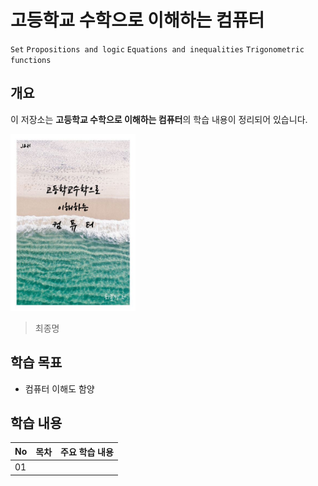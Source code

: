 # 고등학교 수학으로 이해하는 컴퓨터

`Set` `Propositions and logic` `Equations and inequalities` `Trigonometric functions`


## 개요

이 저장소는 **고등학교 수학으로 이해하는 컴퓨터**의 학습 내용이 정리되어 있습니다.

<img src="./assets/cover.jpg" alt="Cover" width="200">

> 최종명

## 학습 목표
- 컴퓨터 이해도 함양

## 학습 내용
|No|목차|주요 학습 내용|
|---|---|---|
|01|[]()||
